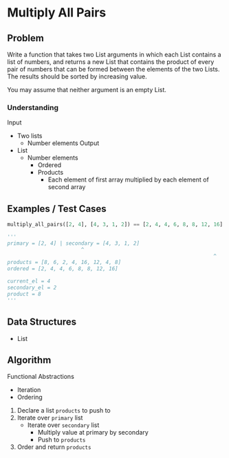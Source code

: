 # Multiply All Pairs

## Problem

Write a function that takes two List arguments in which each List contains a list of numbers, and returns a new List that contains the product of every pair of numbers that can be formed between the elements of the two Lists. The results should be sorted by increasing value.

You may assume that neither argument is an empty List.

### Understanding

Input
- Two lists
	- Number elements
Output
- List
	- Number elements
		- Ordered
		- Products
			- Each element of first array multiplied by each element of second array

## Examples / Test Cases

```python
multiply_all_pairs([2, 4], [4, 3, 1, 2]) == [2, 4, 4, 6, 8, 8, 12, 16]

'''
primary = [2, 4] | secondary = [4, 3, 1, 2]
					    ^
					    		   	    						   ^
products = [8, 6, 2, 4, 16, 12, 4, 8]
ordered = [2, 4, 4, 6, 8, 8, 12, 16]

current_el = 4
secondary_el = 2
product = 8
'''
```

## Data Structures

- List

## Algorithm
Functional Abstractions
- Iteration
- Ordering

1. Declare a list `products` to push to
2. Iterate over `primary` list
	- Iterate over `secondary` list
		- Multiply value at primary by secondary
		- Push to `products`
3. Order and return `products`
